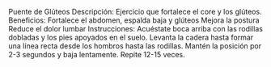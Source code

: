 Puente de Glúteos
Descripción:
Ejercicio que fortalece el core y los glúteos.
Beneficios:
Fortalece el abdomen, espalda baja y glúteos
Mejora la postura
Reduce el dolor lumbar
Instrucciones:
Acuéstate boca arriba con las rodillas dobladas y los pies apoyados en el suelo.
Levanta la cadera hasta formar una línea recta desde los hombros hasta las rodillas.
Mantén la posición por 2-3 segundos y baja lentamente.
Repite 12-15 veces.
